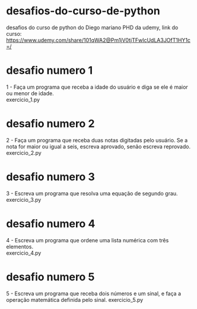 # desafios-do-curso-de-python
desafios do curso de python do Diego mariano PHD da udemy,
link do curso: https://www.udemy.com/share/101qWA2@Pm1jV0tjTFwIcUdLA3JOfT1HY1c=/

# desafio numero 1
1 - Faça um programa que receba a idade do usuário e diga se ele é maior ou menor de idade.   
exercicio_1.py

# desafio numero 2 
2 - Faça um programa que receba duas notas digitadas pelo usuário. Se a nota for maior ou igual a seis, escreva aprovado, senão escreva reprovado.
exercicio_2.py

# desafio numero 3 
3 - Escreva um programa que resolva uma equação de segundo grau.
exercicio_3.py

# desafio numero 4
4 - Escreva um programa que ordene uma lista numérica com três elementos.   
exercicio_4.py

# desafio numero 5 
5 - Escreva um programa que receba dois números e um sinal, e faça a operação matemática definida pelo sinal.
exercicio_5.py